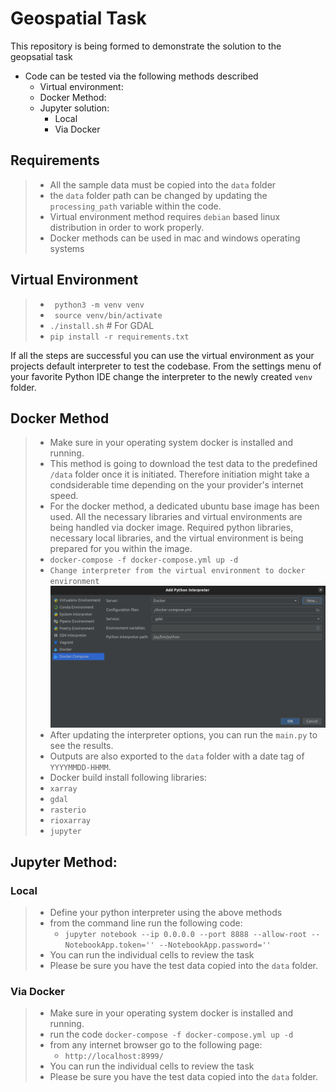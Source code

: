 # Geospatial Task

This repository is being formed to demonstrate the solution to the geopsatial task 

- Code can be tested via the following methods described
    - Virtual environment:
    - Docker Method:
    - Jupyter solution:
        - Local
        - Via Docker

## Requirements

> - All the sample data must be copied into the ```data``` folder
> - the ```data``` folder path can be changed by updating the ```processing_path``` variable within the code.
> - Virtual environment method requires ```debian``` based linux distribution in order to work properly.
> - Docker methods can be used in mac and windows operating systems

## Virtual Environment

> - ``` python3 -m venv venv```
> - ``` source venv/bin/activate```
> - ``` ./install.sh ``` # For GDAL
> - ``` pip install -r requirements.txt ```

If all the steps are successful you can use the virtual environment as your projects default interpreter to test the
codebase.
From the settings menu of your favorite Python IDE change the interpreter to the newly created ```venv``` folder.

## Docker Method

> - Make sure in your operating system docker is installed and running.
> - This method is going to download the test data to the predefined ```/data``` folder once it is initiated. Therefore initiation might take a condsiderable time depending on the your provider's internet speed. 
> - For the docker method, a dedicated ubuntu base image has been used. All the necessary libraries and virtual
    environments are being handled via docker image. Required python libraries, necessary local libraries, and the
    virtual
    environment is being prepared for you within the image.
> - ```docker-compose -f docker-compose.yml up -d ```
> - ```Change interpreter from the virtual environment to docker environment```
     ![alt text](https://github.com/KenanBolat/geospatial_task/blob/main/media/docker_compose_interpreter.png)
> - After updating the interpreter options, you can run the ```main.py``` to see the results.
> - Outputs are also exported to the ```data``` folder with a date tag of ```YYYYMMDD-HHMM```.
> - Docker build install following libraries:
> - ```xarray```
> - ```gdal```
> - ```rasterio```
> - ```rioxarray```
> - ```jupyter```

## Jupyter Method:

### Local

> - Define your python interpreter using the above methods
> - from the command line run the following code:
>   - ```jupyter notebook --ip 0.0.0.0 --port 8888 --allow-root --NotebookApp.token='' --NotebookApp.password=''```
> - You can run the individual cells to review the task
> - Please be sure you have the test data copied into the ```data``` folder.

### Via Docker

> - Make sure in your operating system docker is installed and running.
> - run the code ```docker-compose -f docker-compose.yml up -d ```
> - from any internet browser go to the following page:
>   - ```http://localhost:8999/```
> - You can run the individual cells to review the task
> - Please be sure you have the test data copied into the ```data``` folder.
